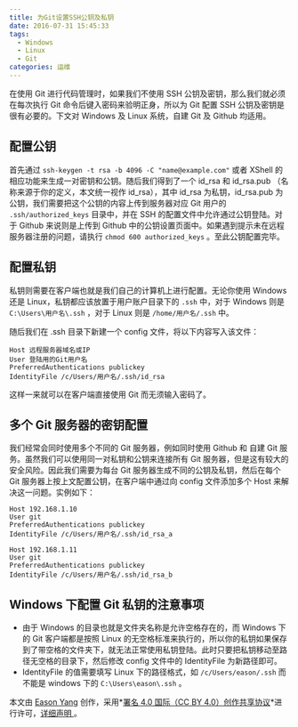 ```yaml
---
title: 为Git设置SSH公钥及私钥
date: 2016-07-31 15:45:33
tags:
  - Windows
  - Linux
  - Git
categories: 运维
---
```


在使用 Git 进行代码管理时，如果我们不使用 SSH 公钥及密钥，那么我们就必须在每次执行 Git 命令后键入密码来验明正身，所以为 Git 配置 SSH 公钥及密钥是很有必要的。下文对 Windows 及 Linux 系统，自建 Git 及 Github 均适用。

## 配置公钥

首先通过 `ssh-keygen -t rsa -b 4096 -C "name@example.com"` 或者 XShell 的相应功能来生成一对密钥和公钥。随后我们得到了一个 id_rsa 和 id_rsa.pub （名称来源于你的定义，本文统一视作 id_rsa），其中 id_rsa 为私钥，id_rsa.pub 为公钥，我们需要把这个公钥的内容上传到服务器对应 Git 用户的  `.ssh/authorized_keys` 目录中，并在 SSH 的配置文件中允许通过公钥登陆。对于 Github 来说则是上传到 Github 中的公钥设置页面中。如果遇到提示未在远程服务器注册的问题，请执行 `chmod 600 authorized_keys` 。至此公钥配置完毕。<!--more-->

## 配置私钥

私钥则需要在客户端也就是我们自己的计算机上进行配置。无论你使用 Windows 还是 Linux，私钥都应该放置于用户账户目录下的 `.ssh` 中，对于 Windows 则是 `C:\Users\用户名\.ssh` ，对于 Linux 则是 `/home/用户名/.ssh` 中。

随后我们在 .ssh 目录下新建一个 config 文件，将以下内容写入该文件：

```
Host 远程服务器域名或IP
User 登陆用的Git用户名
PreferredAuthentications publickey
IdentityFile /c/Users/用户名/.ssh/id_rsa
```

这样一来就可以在客户端直接使用 Git 而无须输入密码了。

## 多个 Git 服务器的密钥配置

我们经常会同时使用多个不同的 Git 服务器，例如同时使用 Github 和 自建 Git 服务。虽然我们可以使用同一对私钥和公钥来连接所有 Git 服务器，但是这有较大的安全风险。因此我们需要为每台 Git 服务器生成不同的公钥及私钥，然后在每个 Git 服务器上按上文配置公钥，在客户端中通过向 config 文件添加多个 Host 来解决这一问题。实例如下：

```
Host 192.168.1.10
User git
PreferredAuthentications publickey
IdentityFile /c/Users/用户名/.ssh/id_rsa_a

Host 192.168.1.11
User git
PreferredAuthentications publickey
IdentityFile /c/Users/用户名/.ssh/id_rsa_b
```

## Windows 下配置 Git 私钥的注意事项

* 由于 Windows 的目录也就是文件夹名称是允许空格存在的，而 Windows 下的 Git 客户端都是按照 Linux 的无空格标准来执行的，所以你的私钥如果保存到了带空格的文件夹下，就无法正常使用私钥登陆。此时只要把私钥移动至路径无空格的目录下，然后修改 config 文件中的 IdentityFile 为新路径即可。
* IdentityFile 的值需要填写 Linux 下的路径格式，如 `/c/Users/eason/.ssh` 而不能是 windows 下的 `C:\Users\eason\.ssh` 。

本文由 [Eason Yang](https://eason-yang.com) 创作，采用*[署名 4.0 国际（CC BY 4.0）创作共享协议](http://creativecommons.org/licenses/by/4.0/deed.zh)*进行许可，[详细声明 ](https://eason-yang.com/about/)。